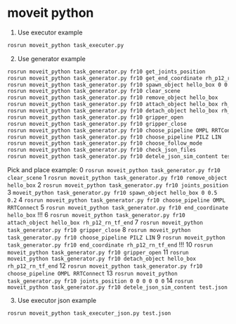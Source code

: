 # moveit python

1. Use executor example
```bash
rosrun moveit_python task_executer.py
```
2. Use generator example
```bash
rosrun moveit_python task_generator.py fr10 get_joints_position
rosrun moveit_python task_generator.py fr10 get_end_coordinate rh_p12_rn_tf_end
rosrun moveit_python task_generator.py fr10 spawn_object hello_box 0 0.5 0.2
rosrun moveit_python task_generator.py fr10 clear_scene
rosrun moveit_python task_generator.py fr10 remove_object hello_box
rosrun moveit_python task_generator.py fr10 attach_object hello_box rh_p12_rn_tf_end
rosrun moveit_python task_generator.py fr10 detach_object hello_box rh_p12_rn_tf_end
rosrun moveit_python task_generator.py fr10 gripper_open
rosrun moveit_python task_generator.py fr10 gripper_close
rosrun moveit_python task_generator.py fr10 choose_pipeline OMPL RRTConnect
rosrun moveit_python task_generator.py fr10 choose_pipeline PILZ LIN
rosrun moveit_python task_generator.py fr10 choose_follow_mode
rosrun moveit_python task_generator.py fr10 check_json_files
rosrun moveit_python task_generator.py fr10 detele_json_sim_content test.json
```
Pick and place example:
0 `rosrun moveit_python task_generator.py fr10 clear_scene`
1 `rosrun moveit_python task_generator.py fr10 remove_object hello_box`
2 `rosrun moveit_python task_generator.py fr10 joints_position`
3 `moveit_python task_generator.py fr10 spawn_object hello_box 0 0.5 0.2`
4 `rosrun moveit_python task_generator.py fr10 choose_pipeline OMPL RRTConnect`
5 `rosrun moveit_python task_generator.py fr10 end_coordinate hello_box` !!!
6 `rosrun moveit_python task_generator.py fr10 attach_object hello_box rh_p12_rn_tf_end`
7 `rosrun moveit_python task_generator.py fr10 gripper_close`
8 `rosrun moveit_python task_generator.py fr10 choose_pipeline PILZ LIN`
9 `rosrun moveit_python task_generator.py fr10 end_coordinate rh_p12_rn_tf_end` !!!
10 `rosrun moveit_python task_generator.py fr10 gripper_open`
11 `rosrun moveit_python task_generator.py fr10 detach_object hello_box rh_p12_rn_tf_end`
12 `rosrun moveit_python task_generator.py fr10 choose_pipeline OMPL RRTConnect`
13 `rosrun moveit_python task_generator.py fr10 joints_position 0 0 0 0 0 0`
14 `rosrun moveit_python task_generator.py fr10 detele_json_sim_content test.json`

3. Use executor json example
```bash
rosrun moveit_python task_executer_json.py test.json
```